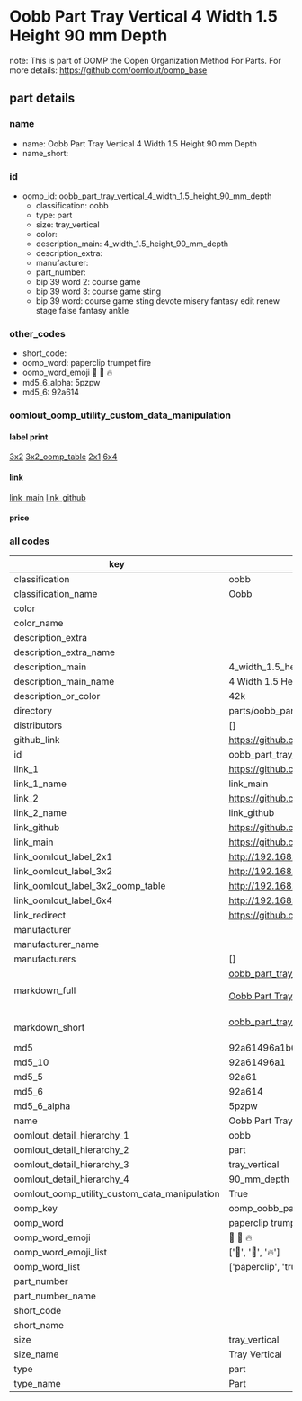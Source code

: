 # Oobb Part Tray Vertical 4 Width 1.5 Height 90 mm Depth  

note: This is part of OOMP the Oopen Organization Method For Parts. For more details: https://github.com/oomlout/oomp_base

##  part details
  







### name
* name: Oobb Part Tray Vertical 4 Width 1.5 Height 90 mm Depth
* name_short: 
### id
* oomp_id: oobb_part_tray_vertical_4_width_1.5_height_90_mm_depth
  * classification: oobb
  * type: part
  * size: tray_vertical
  * color: 
  * description_main: 4_width_1.5_height_90_mm_depth
  * description_extra: 
  * manufacturer: 
  * part_number: 
  * bip 39 word 2: course game
  * bip 39 word 3: course game sting
  * bip 39 word: course game sting devote misery fantasy edit renew stage false fantasy ankle

### other_codes
* short_code: 
* oomp_word: paperclip trumpet fire
* oomp_word_emoji :paperclip: :trumpet: :fire:
* md5_6_alpha: 5pzpw
* md5_6: 92a614






### oomlout_oomp_utility_custom_data_manipulation
#### label print
[3x2](http://192.168.1.245:1112/?label=oomp%205pzpw)
[3x2_oomp_table](http://192.168.1.108:1112/?label=oomp%205pzpw)
[2x1](http://192.168.1.242:1112/?label=oomp%205pzpw)
[6x4](http://192.168.1.55:1112/?label=oomp%205pzpw)    

#### link

[link_main](https://github.com/oomlout/oomlout_oomp_version_1_messy/tree/main/parts/oobb_part_tray_vertical_4_width_1.5_height_90_mm_depth) [link_github](https://github.com/oomlout/oomlout_oomp_version_1_messy/tree/main/parts/oobb_part_tray_vertical_4_width_1.5_height_90_mm_depth)                             

#### price







### all codes 
| key | value |  
| --- | --- |  
| classification | oobb |  
| classification_name | Oobb |  
| color |  |  
| color_name |  |  
| description_extra |  |  
| description_extra_name |  |  
| description_main | 4_width_1.5_height_90_mm_depth |  
| description_main_name | 4 Width 1.5 Height 90 mm Depth |  
| description_or_color | 42k |  
| directory | parts/oobb_part_tray_vertical_4_width_1.5_height_90_mm_depth |  
| distributors | [] |  
| github_link | https://github.com/oomlout/oomlout_oomp_part_src/tree/main/parts/oobb_part_tray_vertical_4_width_1.5_height_90_mm_depth |  
| id | oobb_part_tray_vertical_4_width_1.5_height_90_mm_depth |  
| link_1 | https://github.com/oomlout/oomlout_oomp_version_1_messy/tree/main/parts/oobb_part_tray_vertical_4_width_1.5_height_90_mm_depth |  
| link_1_name | link_main |  
| link_2 | https://github.com/oomlout/oomlout_oomp_version_1_messy/tree/main/parts/oobb_part_tray_vertical_4_width_1.5_height_90_mm_depth |  
| link_2_name | link_github |  
| link_github | https://github.com/oomlout/oomlout_oomp_version_1_messy/tree/main/parts/oobb_part_tray_vertical_4_width_1.5_height_90_mm_depth |  
| link_main | https://github.com/oomlout/oomlout_oomp_version_1_messy/tree/main/parts/oobb_part_tray_vertical_4_width_1.5_height_90_mm_depth |  
| link_oomlout_label_2x1 | http://192.168.1.242:1112/?label=oomp%205pzpw |  
| link_oomlout_label_3x2 | http://192.168.1.245:1112/?label=oomp%205pzpw |  
| link_oomlout_label_3x2_oomp_table | http://192.168.1.108:1112/?label=oomp%205pzpw |  
| link_oomlout_label_6x4 | http://192.168.1.55:1112/?label=oomp%205pzpw |  
| link_redirect | https://github.com/oomlout/oomlout_oomp_version_1_messy/tree/main/parts/oobb_part_tray_vertical_4_width_1.5_height_90_mm_depth |  
| manufacturer |  |  
| manufacturer_name |  |  
| manufacturers | [] |  
| markdown_full | [oobb_part_tray_vertical_4_width_1.5_height_90_mm_depth](none)<br>[](none)<br>[Oobb Part Tray Vertical 4 Width 1.5 Height 90 Mm Depth](none)<br><br> |  
| markdown_short | [oobb_part_tray_vertical_4_width_1.5_height_90_mm_depth](none)<br><br> |  
| md5 | 92a61496a1b628cd4c46d3cdabd7c98a |  
| md5_10 | 92a61496a1 |  
| md5_5 | 92a61 |  
| md5_6 | 92a614 |  
| md5_6_alpha | 5pzpw |  
| name | Oobb Part Tray Vertical 4 Width 1.5 Height 90 mm Depth |  
| oomlout_detail_hierarchy_1 | oobb |  
| oomlout_detail_hierarchy_2 | part |  
| oomlout_detail_hierarchy_3 | tray_vertical |  
| oomlout_detail_hierarchy_4 | 90_mm_depth |  
| oomlout_oomp_utility_custom_data_manipulation | True |  
| oomp_key | oomp_oobb_part_tray_vertical_4_width_1.5_height_90_mm_depth |  
| oomp_word | paperclip trumpet fire |  
| oomp_word_emoji | :paperclip: :trumpet: :fire: |  
| oomp_word_emoji_list | [':paperclip:', ':trumpet:', ':fire:'] |  
| oomp_word_list | ['paperclip', 'trumpet', 'fire'] |  
| part_number |  |  
| part_number_name |  |  
| short_code |  |  
| short_name |  |  
| size | tray_vertical |  
| size_name | Tray Vertical |  
| type | part |  
| type_name | Part |  

